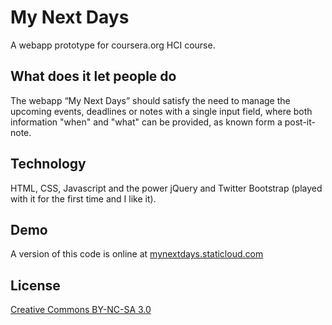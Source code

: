 # My Next Days
A webapp prototype for coursera.org HCI course. 

## What does it let people do
The webapp “My Next Days” should satisfy the need to manage the upcoming events, deadlines or notes with a single input field, where both information "when" and "what" can be provided, as known form a post-it-note.

## Technology
HTML, CSS, Javascript and the power jQuery and Twitter Bootstrap (played with it for the first time and I like it).

## Demo
A version of this code is online at [mynextdays.staticloud.com](http://mynextdays.staticloud.com)

## License
[Creative Commons BY-NC-SA 3.0](http://creativecommons.org/licenses/by-nc-sa/3.0)
